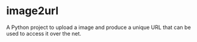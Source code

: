 # image2url
A Python project to upload a image and produce a unique URL that can be used to access it over the net. 

